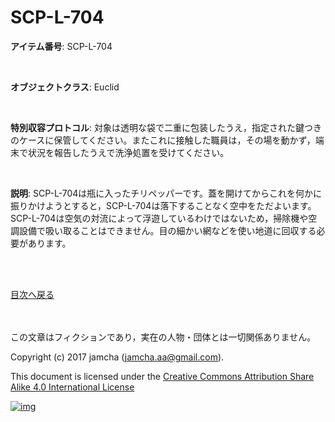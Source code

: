 # SCP-L-704

**アイテム番号**: SCP-L-704  

<br>  

**オブジェクトクラス**: Euclid  

<br>  

**特別収容プロトコル**: 対象は透明な袋で二重に包装したうえ，指定された鍵つきのケースに保管してください。またこれに接触した職員は，その場を動かず，端末で状況を報告したうえで洗浄処置を受けてください。  

<br>  

**説明**: SCP-L-704は瓶に入ったチリペッパーです。蓋を開けてからこれを何かに振りかけようとすると，SCP-L-704は落下することなく空中をただよいます。SCP-L-704は空気の対流によって浮遊しているわけではないため，掃除機や空調設備で吸い取ることはできません。目の細かい網などを使い地道に回収する必要があります。  

<br>  
<br>  

[目次へ戻る](https://github.com/jamcha-aa/SCP/blob/master/README.md)  

<br>  
<br>  
この文章はフィクションであり，実在の人物・団体とは一切関係ありません。  

Copyright (c) 2017 jamcha (jamcha.aa@gmail.com).  

This document is licensed under the [Creative Commons Attribution Share Alike 4.0 International License](http://creativecommons.org/licenses/by-sa/4.0/deed)  

[![img](http://i.creativecommons.org/l/by-sa/3.0/80x15.png)](http://creativecommons.org/licenses/by-sa/4.0/deed)
